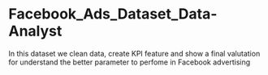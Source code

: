 # Facebook_Ads_Dataset_Data-Analyst
In this dataset we clean data, create KPI feature and show a final valutation for understand the better parameter to perfome in Facebook advertising
